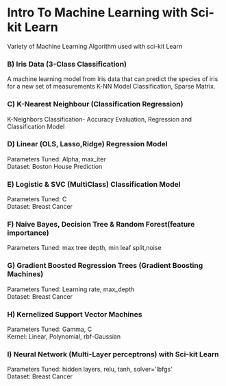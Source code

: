 # Intro To Machine Learning with Sci-kit Learn
Variety of Machine Learning Algorithm used with sci-kit Learn
### B) Iris Data (3-Class Classification)
A machine learning model from Iris data that can predict the species of iris for a new set of measurements
K-NN Model Classification, Sparse Matrix.
### C) K-Nearest Neighbour (Classification Regression)
K-Neighbors Classification- Accuracy Evaluation, Regression and Classification Model
### D) Linear (OLS, Lasso,Ridge) Regression Model
Parameters Tuned: Alpha, max_iter  
Dataset: Boston House Prediction  
### E) Logistic & SVC (MultiClass) Classification Model
Parameters Tuned: C   
Dataset: Breast Cancer    
### F) Naive Bayes, Decision Tree & Random Forest(feature importance)  
Parameters Tuned: max tree depth, min leaf split,noise  
### G) Gradient Boosted Regression Trees (Gradient Boosting Machines)  
Parameters Tuned: Learning rate, max_depth  
Dataset: Breast Cancer  
### H) Kernelized Support Vector Machines
Parameters Tuned: Gamma, C  
Kernel: Linear, Polynomial, rbf-Gaussian  
### I) Neural Network (Multi-Layer perceptrons) with Sci-kit Learn  
Parameters Tuned: hidden layers, relu, tanh, solver='lbfgs'  
Dataset: Breast Cancer  
